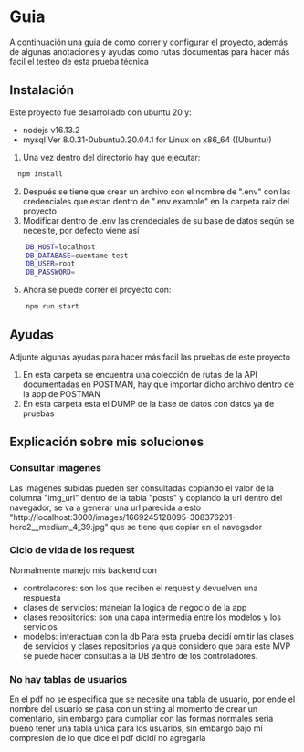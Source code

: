 
# Guia

A continuación una guia de como correr y configurar el proyecto, además de algunas anotaciones y ayudas como rutas documentas para hacer más facil el testeo de esta prueba técnica




## Instalación

Este proyecto fue desarrollado con ubuntu 20 y:
- nodejs v16.13.2
- mysql  Ver 8.0.31-0ubuntu0.20.04.1 for Linux on x86_64 ((Ubuntu))

1. Una vez dentro del directorio hay que ejecutar:

```bash
  npm install 
```
2. Después se tiene que crear un archivo con el nombre de ".env" con las credenciales que estan dentro de ".env.example" en la carpeta raiz del proyecto
4. Modificar dentro de .env las crendeciales de su base de datos según se necesite, por defecto viene así

```bash
    DB_HOST=localhost
    DB_DATABASE=cuentame-test
    DB_USER=root
    DB_PASSWORD=
```
5. Ahora se puede correr el proyecto con:
```bash
    npm run start
```
## Ayudas

Adjunte algunas ayudas para hacer más facil las pruebas de este proyecto

1. En esta carpeta se encuentra una colección de rutas de la API documentadas en POSTMAN, hay que importar dicho archivo dentro de la app de POSTMAN
2. En esta carpeta esta el DUMP de la base de datos con datos ya de pruebas


## Explicación sobre mis soluciones

### Consultar imagenes
Las imagenes subidas pueden ser consultadas copiando el valor de la columna "img_url" dentro de la tabla "posts" y copiando la url dentro del navegador, se va a generar una url parecida a esto "http://localhost:3000/images/1669245128095-308376201-hero2__medium_4_39.jpg" que se tiene que copiar en el navegador
### Ciclo de vida de los request
Normalmente manejo mis backend con
- controladores: son los que reciben el request y devuelven una respuesta
- clases de servicios: manejan la logica de negocio de la app
- clases repositorios: son una capa intermedia entre los modelos y los servicios
- modelos: interactuan con la db
Para esta prueba decidí omitir las clases de servicios y clases repositorios ya que considero que para este MVP se puede hacer consultas a la DB dentro de los controladores.
### No hay tablas de usuarios
En el pdf no se especifica que se necesite una tabla de usuario, por ende el nombre del usuario se pasa con un string al momento de crear un comentario, sin embargo para cumpliar con las formas normales seria bueno tener una tabla unica para los usuarios, sin embargo bajo mi compresion de lo que dice el pdf dicidí no agregarla